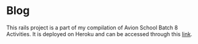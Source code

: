 # Blog

This rails project is a part of my compilation of Avion School Batch 8 Activities. It is deployed on Heroku and can be accessed through this [link](https://patricklsamson-blog.herokuapp.com/).

<!-- # README

This README would normally document whatever steps are necessary to get the
application up and running.

Things you may want to cover:

* Ruby version

* System dependencies

* Configuration

* Database creation

* Database initialization

* How to run the test suite

* Services (job queues, cache servers, search engines, etc.)

* Deployment instructions

* ... -->
